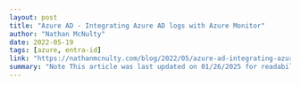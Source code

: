 ```yaml
---
layout: post
title: "Azure AD - Integrating Azure AD logs with Azure Monitor"
author: "Nathan McNulty"
date: 2022-05-19
tags: [azure, entra-id]
link: "https://nathanmcnulty.com/blog/2022/05/azure-ad-integrating-azure-ad-logs-with-azure-monitor/"
summary: "Note This article was last updated on 01/26/2025 for readability and updated URLs"
---
```

